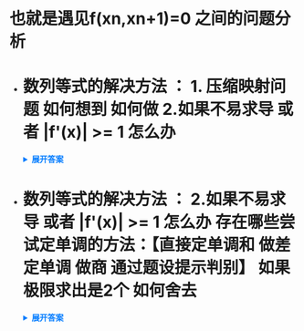 # 也就是遇见f(xn,xn+1)=0 之间的问题分析

- # 数列等式的解决方法 ： 1. 压缩映射问题 如何想到 如何做 2.如果不易求导 或者 |f'(x)| >= 1 怎么办
    <details>
      <summary style="font-weight: bold; color: #007bff;">展开答案</summary>
      <ul>    <li style="color: blue;">xn+1 =f(xn) ,f(x)很好求导 并且导函数满足 |f'(x)| &le; k &lt; 1 那么通过压缩映射 可以直接得出 {xn}收敛 也就是f趋向某点 （这里要求得出一个严格小于1的数 而不是变量）</li>
      <li style="color: blue;">看到是 xn+1 = f(xn) 的等式 那么直接看看f是不是简单求导 如果是 就划为经典形式</li>
      <li style="color: blue;">三步走即可 ： 看看是不是xn+1=f(xn) 看看f(x)是不是易于求导 求导看看 是不是|f'(x)| &le; k &lt;1 如果是 直接按照压缩映射步骤走即可 </li>
      </ul>
    </details>
    
- # 数列等式的解决方法 ： 2.如果不易求导 或者 |f'(x)| >= 1 怎么办 存在哪些尝试定单调的方法：【直接定单调和 做差定单调 做商 通过题设提示判别】 如果极限求出是2个 如何舍去
    <details>
      <summary style="font-weight: bold; color: #007bff;">展开答案</summary>
      <ul>    
      <li style="color: blue;">如果 2 3 步骤全不满足 那么不能通过压缩映射实现  转为通过单调有界准则实现 </li>
      <li style="color: blue;">尝试方法1：直接比较xn和xn+1的大小 确定单调性 通过题目的 取值范围和等式性质 如果是 根号的 要想到 有理化</li>
      <li style="color: blue;">尝试方法2：等式如果通过 做差 与0的大小关系 可以化简 那么可以试试看做差 从而推出 不等关系从而定单调</li>
      <li style="color: blue;">尝试方法3：等式如果xn和xn+1同号 那么尝试 做商   与1的大小关系 化简后 推出 不等关系</li>
      <li style="color: blue;">尝试方法4：如果是多个小问的大题 可能问题一进行提示了 放缩 要试试看通过问题1 带入计算</li>
      <li style="color: blue;">确定单调递增有上界 单调递减有下界 得到极限</li>
      <li style="color: blue;"> 并且如果是通过解一元二次方程得到的 是需要舍弃不是 单调有界得到的解 比如 0 是下界 1是上界 并且我们通过单调减少有下界得到的极限等式 解为 1和0 那么我们应该舍弃1</li>
      <li style="color: blue;">上面3 的证明是 如果 f单调减少 并且极限为A 那么f一定 大于等于A 如果单调增 那么就是 小于等于A 通过这个定理即可舍去(所以为什么要舍去 也要考虑</li>
      </ul>
    </details>
